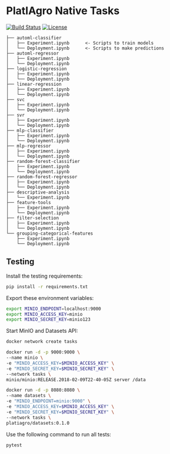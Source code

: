 # PlatIAgro Native Tasks

[![Build Status](https://github.com/platiagro/tasks/workflows/Python%20application/badge.svg)](https://github.com/platiagro/tasks/actions?query=workflow%3A%22Python+application%22)
[![License](https://img.shields.io/badge/License-Apache%202.0-blue.svg)](https://opensource.org/licenses/Apache-2.0)


    ├── automl-classifier
    │   ├── Experiment.ipynb      <- Scripts to train models
    │   └── Deployment.ipynb      <- Scripts to make predictions
    ├── automl-regressor
    │   ├── Experiment.ipynb
    │   └── Deployment.ipynb
    ├── logistic-regression
    │   ├── Experiment.ipynb
    │   └── Deployment.ipynb
    ├── linear-regression
    │   ├── Experiment.ipynb
    │   └── Deployment.ipynb
    ├── svc
    │   ├── Experiment.ipynb
    │   └── Deployment.ipynb
    ├── svr
    │   ├── Experiment.ipynb
    │   └── Deployment.ipynb
    ├── mlp-classifier
    │   ├── Experiment.ipynb
    │   └── Deployment.ipynb
    ├── mlp-regressor
    │   ├── Experiment.ipynb
    │   └── Deployment.ipynb
    ├── random-forest-classifier
    │   ├── Experiment.ipynb
    │   └── Deployment.ipynb
    ├── random-forest-regressor
    │   ├── Experiment.ipynb
    │   └── Deployment.ipynb
    ├── descriptive-analysis
    │   └── Experiment.ipynb
    ├── feature-tools
    │   ├── Experiment.ipynb
    │   └── Deployment.ipynb
    ├── filter-selection
    │   ├── Experiment.ipynb
    │   └── Deployment.ipynb
    └── grouping-categorical-features
        ├── Experiment.ipynb
        └── Deployment.ipynb

## Testing

Install the testing requirements:

```bash
pip install -r requirements.txt
```

Export these environment variables:

```bash
export MINIO_ENDPOINT=localhost:9000
export MINIO_ACCESS_KEY=minio
export MINIO_SECRET_KEY=minio123
```

Start MinIO and Datasets API:

```bash
docker network create tasks
```

```bash
docker run -d -p 9000:9000 \
--name minio \
-e "MINIO_ACCESS_KEY=$MINIO_ACCESS_KEY" \
-e "MINIO_SECRET_KEY=$MINIO_SECRET_KEY" \
--network tasks \
minio/minio:RELEASE.2018-02-09T22-40-05Z server /data
```

```bash
docker run -d -p 8080:8080 \
--name datasets \
-e "MINIO_ENDPOINT=minio:9000" \
-e "MINIO_ACCESS_KEY=$MINIO_ACCESS_KEY" \
-e "MINIO_SECRET_KEY=$MINIO_SECRET_KEY" \
--network tasks \
platiagro/datasets:0.1.0
```

Use the following command to run all tests:

```bash
pytest
```
